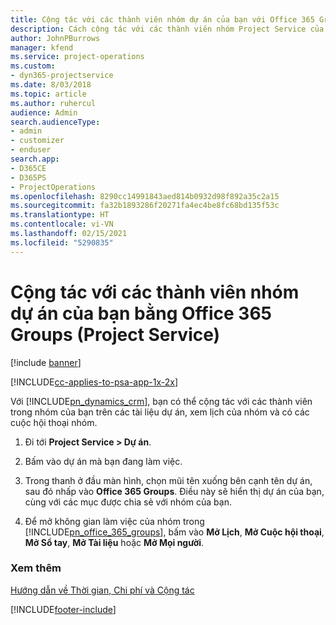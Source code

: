```yaml
---
title: Cộng tác với các thành viên nhóm dự án của bạn với Office 365 Groups
description: Cách cộng tác với các thành viên nhóm Project Service của bạn bằng Office 365 Groups
author: JohnPBurrows
manager: kfend
ms.service: project-operations
ms.custom:
- dyn365-projectservice
ms.date: 8/03/2018
ms.topic: article
ms.author: ruhercul
audience: Admin
search.audienceType:
- admin
- customizer
- enduser
search.app:
- D365CE
- D365PS
- ProjectOperations
ms.openlocfilehash: 8290cc14991843aed814b0932d98f892a35c2a15
ms.sourcegitcommit: fa32b1893286f20271fa4ec4be8fc68bd135f53c
ms.translationtype: HT
ms.contentlocale: vi-VN
ms.lasthandoff: 02/15/2021
ms.locfileid: "5290835"
---
```

# <a name="collaborate-with-your-project-team-members-with-office-365-groups-project-service"></a>Cộng tác với các thành viên nhóm dự án của bạn bằng Office 365 Groups (Project Service)

[!include [banner](../includes/psa-now-project-operations.md)]

[!INCLUDE[cc-applies-to-psa-app-1x-2x](../includes/cc-applies-to-psa-app-1x-2x.md)]

Với [!INCLUDE[pn_dynamics_crm](../includes/pn-dynamics-crm.md)], bạn có thể cộng tác với các thành viên trong nhóm của bạn trên các tài liệu dự án, xem lịch của nhóm và có các cuộc hội thoại nhóm.  
  
1. Đi tới **Project Service > Dự án**.  
  
2. Bấm vào dự án mà bạn đang làm việc.  
  
3. Trong thanh ở đầu màn hình, chọn mũi tên xuống bên cạnh tên dự án, sau đó nhấp vào **Office 365 Groups**. Điều này sẽ hiển thị dự án của bạn, cùng với các mục được chia sẻ với nhóm của bạn.  
  
4. Để mở không gian làm việc của nhóm trong [!INCLUDE[pn_office_365_groups](../includes/pn-office-365-groups.md)], bấm vào **Mở Lịch**, **Mở Cuộc hội thoại**, **Mở Sổ tay**, **Mở Tài liệu** hoặc **Mở Mọi người**.  
  
### <a name="see-also"></a>Xem thêm  
 [Hướng dẫn về Thời gian, Chi phí và Cộng tác](../psa/time-expense-collaboration-guide.md)


[!INCLUDE[footer-include](../includes/footer-banner.md)]